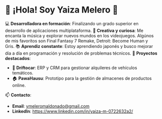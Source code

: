 # 👋 ¡Hola! Soy Yaiza Melero 🌟

💻 **Desarrolladora en formación**: Finalizando un grado superior en desarrollo de aplicaciones multiplataforma.
🎸 **Creativa y curiosa**: Me encanta la música y explorar nuevos mundos en los videojuegos. Algúnos de mis favoritos son Final Fantasy 7 Remake, Detroit: Become Human y Gris.
📚 **Aprendiz constante**: Estoy aprendiendo japonés y busco mejorar día a día en programación y resolución de problemas técnicos.
🎯 **Proyectos destacados**:  
- 🚗 **Driftocar**: ERP y CRM para gestionar alquileres de vehículos temáticos.  
- 🏠 **PawaHausu**: Prototipo para la gestión de almacenes de productos online.

📫 **Contacto**:  
- **Email**: ymeleromaldonado@gmail.com
- **LinkedIn**: https://www.linkedin.com/in/yaiza-m-0722632a2/
